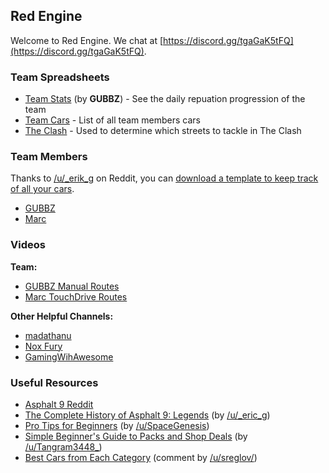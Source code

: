 ## Red Engine

Welcome to Red Engine. We chat at [https://discord.gg/tgaGaK5tFQ](https://discord.gg/tgaGaK5tFQ).

### Team Spreadsheets

- [Team Stats](https://docs.google.com/spreadsheets/d/13BRaVA_Wl3C60mWBpe9sQ23FSMWrdbhKVISmwB_lpgs/edit) (by __GUBBZ__) - See the daily repuation progression of the team
- [Team Cars](https://docs.google.com/spreadsheets/d/19D8S-W2KkV-CWv6r6EMFNP0PsjQVmeCL2vXlvOXOgjM/edit) - List of all team members cars
- [The Clash](https://docs.google.com/spreadsheets/d/1mQrQhcVZ1dYGJXSoJ_3L6gTnXpybVdz7DCI79h2oulc/edit) - Used to determine which streets to tackle in The Clash

### Team Members

Thanks to [/u/_erik_g](https://www.reddit.com/user/_erik_g/) on Reddit, you can [download a template to keep track of all your cars](https://www.reddit.com/r/Asphalt9/comments/u889a3/if_you_want_an_asphalt_9_spreadsheet_to_call_your/).

- [GUBBZ](https://docs.google.com/spreadsheets/d/19HmWNH91rV0rp8lox50Md16gFWtSI44kxmQnLlFcsAo/edit)
- [Marc](https://docs.google.com/spreadsheets/d/1kwQ0wCYngeSzR8yXBwWa6HnY3Qdo2xNWLLiy-ThUg5M/edit)

### Videos

**Team:**

- [GUBBZ Manual Routes](https://www.youtube.com/channel/UCXuTx3EpfqMw3U8TGrflOtg/playlists)
- [Marc TouchDrive Routes](https://www.youtube.com/channel/UCYeQt7SeAdx42fkd_9qPIOA/playlists)

**Other Helpful Channels:**

- [madathanu](https://www.youtube.com/c/madathanu/featured)
- [Nox Fury](https://www.youtube.com/channel/UC0FF-WyWwfJmn6ViQhqF6QA)
- [GamingWihAwesome](https://www.youtube.com/c/GamingWithAwesome)

### Useful Resources

- [Asphalt 9 Reddit](https://www.reddit.com/r/Asphalt9/)
- [The Complete History of Asphalt 9: Legends](https://docs.google.com/spreadsheets/d/1O10MLoOS6LRw-u0UpCsO9gBhcNHIX1Wjda8MS8LPJC0/edit) (by [/u/_eric_g](https://www.reddit.com/user/_erik_g/))
- [Pro Tips for Beginners](https://www.reddit.com/r/Asphalt9/comments/gzljai/pro_tips_for_beginners/) (by [/u/SpaceGenesis](https://www.reddit.com/u/SpaceGenesis/))
- [Simple Beginner's Guide to Packs and Shop Deals](https://www.reddit.com/r/Asphalt9/comments/lubxi3/simple_beginners_guide_to_packs_and_shop_deals/) (by [/u/Tangram3448_](https://www.reddit.com/u/Tangram3448_/))
- [Best Cars from Each Category](https://www.reddit.com/r/Asphalt9/comments/tt05gy/new_player_is_there_a_tier_list_of_best_cars_from/) (comment by [/u/sreglov/](https://www.reddit.com/u/sreglov/))
